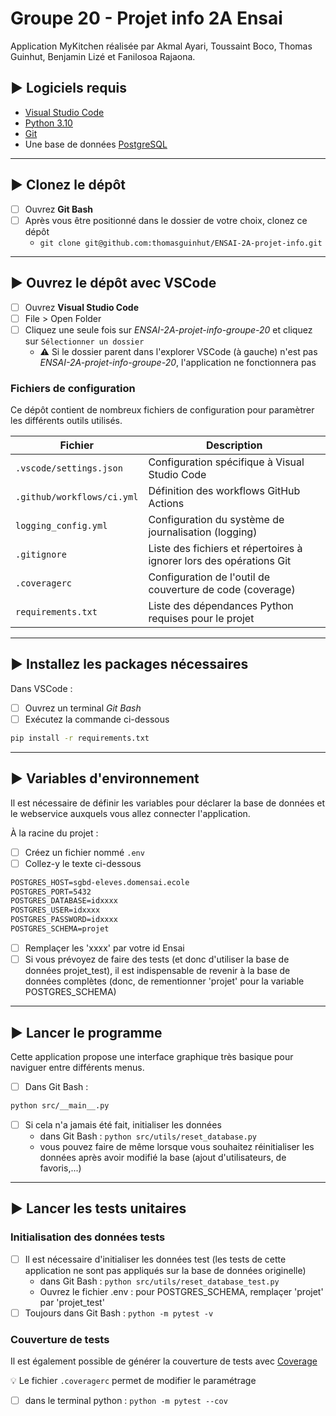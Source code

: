 # Groupe 20 - Projet info 2A Ensai

Application MyKitchen réalisée par Akmal Ayari,  Toussaint Boco, Thomas Guinhut, Benjamin Lizé et Fanilosoa Rajaona.

## :arrow_forward: Logiciels requis

- [Visual Studio Code](https://code.visualstudio.com/)
- [Python 3.10](https://www.python.org/)
- [Git](https://git-scm.com/)
- Une base de données [PostgreSQL](https://www.postgresql.org/)

---

## :arrow_forward: Clonez le dépôt

- [ ] Ouvrez **Git Bash**
- [ ] Après vous être positionné dans le dossier de votre choix, clonez ce dépôt
  - `git clone git@github.com:thomasguinhut/ENSAI-2A-projet-info.git`

---

## :arrow_forward: Ouvrez le dépôt avec VSCode

- [ ] Ouvrez **Visual Studio Code**
- [ ] File > Open Folder
- [ ] Cliquez une seule fois sur *ENSAI-2A-projet-info-groupe-20* et cliquez sur `Sélectionner un dossier`
  - :warning: Si le dossier parent dans l'explorer VSCode (à gauche) n'est pas *ENSAI-2A-projet-info-groupe-20*, l'application ne fonctionnera pas

### Fichiers de configuration

Ce dépôt contient de nombreux fichiers de configuration pour paramètrer les différents outils utilisés.

| Fichier                      | Description                                                         |
|------------------------------|---------------------------------------------------------------------|
| `.vscode/settings.json`      | Configuration spécifique à Visual Studio Code                       |
| `.github/workflows/ci.yml`   | Définition des workflows GitHub Actions                             |
| `logging_config.yml`         | Configuration du système de journalisation (logging)                |
| `.gitignore`                 | Liste des fichiers et répertoires à ignorer lors des opérations Git |
| `.coveragerc`                | Configuration de l'outil de couverture de code (coverage)           |
| `requirements.txt`           | Liste des dépendances Python requises pour le projet                |

---

## :arrow_forward: Installez les packages nécessaires

Dans VSCode :

- [ ] Ouvrez un terminal *Git Bash*
- [ ] Exécutez la commande ci-dessous

```bash
pip install -r requirements.txt
```

---

## :arrow_forward: Variables d'environnement

Il est nécessaire de définir les variables pour déclarer la base de données et le webservice auxquels vous allez connecter l'application.

À la racine du projet :

- [ ] Créez un fichier nommé `.env` 
- [ ] Collez-y le texte ci-dessous

```default
POSTGRES_HOST=sgbd-eleves.domensai.ecole
POSTGRES_PORT=5432
POSTGRES_DATABASE=idxxxx
POSTGRES_USER=idxxxx
POSTGRES_PASSWORD=idxxxx
POSTGRES_SCHEMA=projet
```

- [ ] Remplaçer les 'xxxx' par votre id Ensai
- [ ] Si vous prévoyez de faire des tests (et donc d'utiliser la base de données projet_test), il est indispensable de revenir à la base de données complètes (donc, de rementionner 'projet' pour la variable POSTGRES_SCHEMA)

---

## :arrow_forward: Lancer le programme

Cette application propose une interface graphique très basique pour naviguer entre différents menus.

- [ ] Dans Git Bash :
```bash
python src/__main__.py
```
- [ ] Si cela n'a jamais été fait, initialiser les données
  - dans Git Bash : `python src/utils/reset_database.py`
  - vous pouvez faire de même lorsque vous souhaitez réinitialiser les données après avoir modifié la base (ajout d'utilisateurs, de favoris,...)

---

## :arrow_forward: Lancer les tests unitaires

### Initialisation des données tests

- [ ] Il est nécessaire d'initialiser les données test (les tests de cette application ne sont pas appliqués sur la base de données originelle)
  - dans Git Bash : `python src/utils/reset_database_test.py`
  - Ouvrez le fichier .env : pour POSTGRES_SCHEMA, remplaçer 'projet' par 'projet_test'
- [ ] Toujours dans Git Bash : `python -m pytest -v`

### Couverture de tests

Il est également possible de générer la couverture de tests avec [Coverage](https://coverage.readthedocs.io/en/7.4.0/index.html)

:bulb: Le fichier `.coveragerc` permet de modifier le paramétrage

- [ ] dans le terminal python : `python -m pytest --cov`
